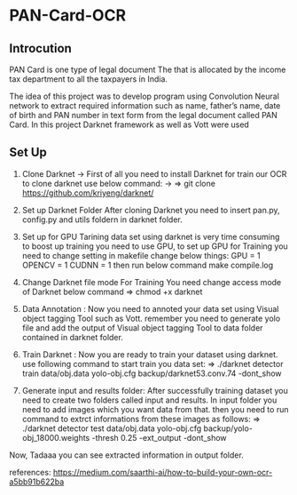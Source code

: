 # PAN-Card-OCR
## Introcution
PAN Card is one type of legal document The that is allocated by the income tax department to all the taxpayers in India.

The idea of this project was to develop program using Convolution Neural network to extract required information such as name, father’s name, date of birth and PAN number in text form from the legal document called PAN Card. In this project Darknet framework as well as Vott were used
 
 ## Set Up
 1) Clone Darknet
  -> First of all you need to install Darknet for train our OCR to clone darknet use below command:
  -> => git clone https://github.com/kriyeng/darknet/
 
 2) Set up Darknet Folder
  After cloning Darknet you need to insert pan.py, config.py and utils foldern in darknet folder.
 
 3) Set up for GPU
  Tarining data set using darknet is very time consuming to boost up training you need to use GPU, to set up GPU for Training you need to change setting in makefile
  change below things:
   GPU = 1
   OPENCV = 1
   CUDNN = 1
  then run below command
  make compile.log
  
 
 4) Change Darknet file mode
  For Training You need change access mode of Darknet below command
  => chmod +x darknet
 
 5) Data Annotation :
  Now you need to annoted your data set using Visual object tagging Tool such as Vott. remember you need to generate yolo file and add the output of Visual object tagging Tool to data folder contained in darknet folder.
  
 5) Train Darknet :
  Now you are ready to train your dataset using darknet. use following command to start train you data set:
  => ./darknet detector train data/obj.data yolo-obj.cfg backup/darknet53.conv.74 -dont_show
  
 6) Generate input and results folder:
  After successfully training dataset you need to create two folders called input and results.
  In input folder you need to add images which you want data from that.
  then you need to run command to extrct informations from these images as follows:
  => ./darknet detector test data/obj.data yolo-obj.cfg backup/yolo-obj_18000.weights -thresh 0.25 -ext_output -dont_show
  
  Now, Tadaaa you can see extracted information in output folder.
  
  references: https://medium.com/saarthi-ai/how-to-build-your-own-ocr-a5bb91b622ba
    
